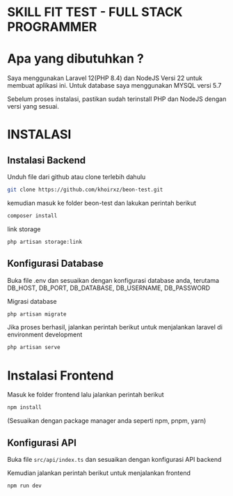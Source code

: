 # SKILL FIT TEST - FULL STACK PROGRAMMER

# Apa yang dibutuhkan ?

Saya menggunakan Laravel 12(PHP 8.4) dan NodeJS Versi 22 untuk membuat aplikasi ini.
Untuk database saya menggunakan MYSQL versi 5.7

Sebelum proses instalasi, pastikan sudah terinstall PHP dan NodeJS dengan versi yang sesuai.

# INSTALASI

## Instalasi Backend

Unduh file dari github atau clone terlebih dahulu

```bash
git clone https://github.com/khoirxz/beon-test.git
```

kemudian masuk ke folder beon-test dan lakukan perintah berikut

```bash
composer install
```

link storage

```bash
php artisan storage:link
```

## Konfigurasi Database

Buka file .env dan sesuaikan dengan konfigurasi database anda, terutama DB_HOST, DB_PORT, DB_DATABASE, DB_USERNAME, DB_PASSWORD

Migrasi database

```bash
php artisan migrate
```

Jika proses berhasil, jalankan perintah berikut untuk menjalankan laravel di environment development

```bash
php artisan serve
```

# Instalasi Frontend

Masuk ke folder frontend lalu jalankan perintah berikut

```bash
npm install
```

(Sesuaikan dengan package manager anda seperti npm, pnpm, yarn)

## Konfigurasi API

Buka file `src/api/index.ts` dan sesuaikan dengan konfigurasi API backend

Kemudian jalankan perintah berikut untuk menjalankan frontend

```bash
npm run dev
```
